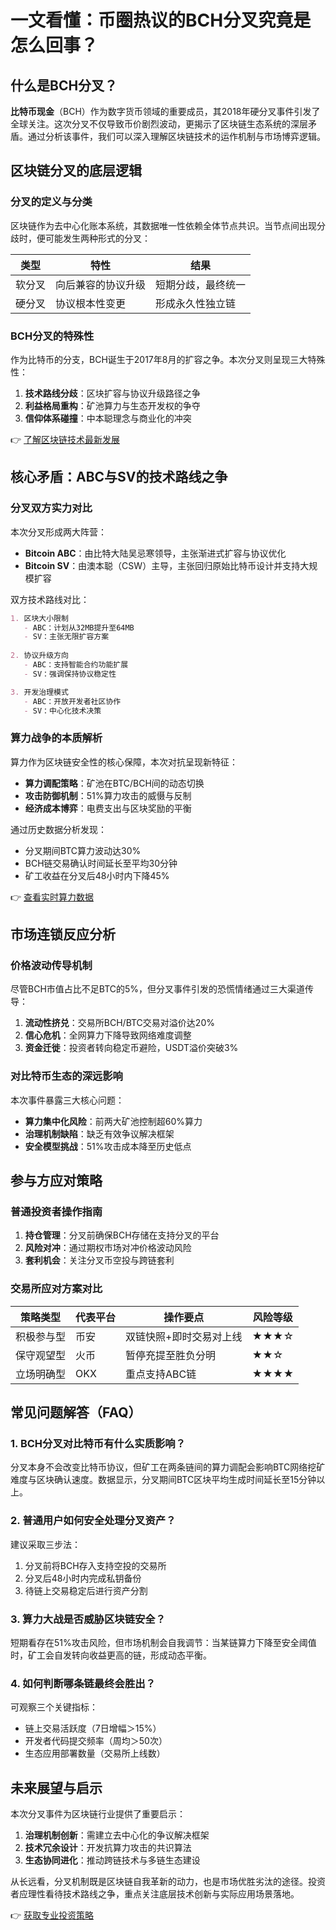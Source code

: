 # 一文看懂：币圈热议的BCH分叉究竟是怎么回事？

## 什么是BCH分叉？

**比特币现金**（BCH）作为数字货币领域的重要成员，其2018年硬分叉事件引发了全球关注。这次分叉不仅导致币价剧烈波动，更揭示了区块链生态系统的深层矛盾。通过分析该事件，我们可以深入理解区块链技术的运作机制与市场博弈逻辑。

## 区块链分叉的底层逻辑

### 分叉的定义与分类
区块链作为去中心化账本系统，其数据唯一性依赖全体节点共识。当节点间出现分歧时，便可能发生两种形式的分叉：

| 类型       | 特性                     | 结果                     |
|------------|--------------------------|--------------------------|
| 软分叉     | 向后兼容的协议升级       | 短期分歧，最终统一       |
| 硬分叉     | 协议根本性变更           | 形成永久性独立链         |

### BCH分叉的特殊性
作为比特币的分支，BCH诞生于2017年8月的扩容之争。本次分叉则呈现三大特殊性：
1. **技术路线分歧**：区块扩容与协议升级路径之争
2. **利益格局重构**：矿池算力与生态开发权的争夺
3. **信仰体系碰撞**：中本聪理念与商业化的冲突

👉 [了解区块链技术最新发展](https://bit.ly/okx_welcome)

## 核心矛盾：ABC与SV的技术路线之争

### 分叉双方实力对比
本次分叉形成两大阵营：
- **Bitcoin ABC**：由比特大陆吴忌寒领导，主张渐进式扩容与协议优化
- **Bitcoin SV**：由澳本聪（CSW）主导，主张回归原始比特币设计并支持大规模扩容

双方技术路线对比：
```markdown
1. 区块大小限制
   - ABC：计划从32MB提升至64MB
   - SV：主张无限扩容方案
   
2. 协议升级方向
   - ABC：支持智能合约功能扩展
   - SV：强调保持协议稳定性

3. 开发治理模式
   - ABC：开放开发者社区协作
   - SV：中心化技术决策
```

### 算力战争的本质解析
算力作为区块链安全性的核心保障，本次对抗呈现新特征：
- **算力调配策略**：矿池在BTC/BCH间的动态切换
- **攻击防御机制**：51%算力攻击的威慑与反制
- **经济成本博弈**：电费支出与区块奖励的平衡

通过历史数据分析发现：
- 分叉期间BTC算力波动达30%
- BCH链交易确认时间延长至平均30分钟
- 矿工收益在分叉后48小时内下降45%

👉 [查看实时算力数据](https://bit.ly/okx_welcome)

## 市场连锁反应分析

### 价格波动传导机制
尽管BCH市值占比不足BTC的5%，但分叉事件引发的恐慌情绪通过三大渠道传导：
1. **流动性挤兑**：交易所BCH/BTC交易对溢价达20%
2. **信心危机**：全网算力下降导致网络难度调整
3. **资金迁徙**：投资者转向稳定币避险，USDT溢价突破3%

### 对比特币生态的深远影响
本次事件暴露三大核心问题：
- **算力集中化风险**：前两大矿池控制超60%算力
- **治理机制缺陷**：缺乏有效争议解决框架
- **安全模型挑战**：51%攻击成本降至历史低点

## 参与方应对策略

### 普通投资者操作指南
1. **持仓管理**：分叉前确保BCH存储在支持分叉的平台
2. **风险对冲**：通过期权市场对冲价格波动风险
3. **套利机会**：关注分叉币空投与跨链套利

### 交易所应对方案对比
| 策略类型     | 代表平台     | 操作要点                     | 风险等级 |
|--------------|--------------|------------------------------|----------|
| 积极参与型   | 币安         | 双链快照+即时交易对上线      | ★★★☆     |
| 保守观望型   | 火币         | 暂停充提至胜负分明           | ★★☆      |
| 立场明确型   | OKX          | 重点支持ABC链                | ★★★★     |

## 常见问题解答（FAQ）

### 1. BCH分叉对比特币有什么实质影响？
分叉本身不会改变比特币协议，但矿工在两条链间的算力调配会影响BTC网络挖矿难度与区块确认速度。数据显示，分叉期间BTC区块平均生成时间延长至15分钟以上。

### 2. 普通用户如何安全处理分叉资产？
建议采取三步法：
1. 分叉前将BCH存入支持空投的交易所
2. 分叉后48小时内完成私钥备份
3. 待链上交易稳定后进行资产分割

### 3. 算力大战是否威胁区块链安全？
短期看存在51%攻击风险，但市场机制会自我调节：当某链算力下降至安全阈值时，矿工会自发转向收益更高的链，形成动态平衡。

### 4. 如何判断哪条链最终会胜出？
可观察三个关键指标：
- 链上交易活跃度（7日增幅＞15%）
- 开发者代码提交频率（周均＞50次）
- 生态应用部署数量（交易所上线数）

## 未来展望与启示

本次分叉事件为区块链行业提供了重要启示：
1. **治理机制创新**：需建立去中心化的争议解决框架
2. **技术冗余设计**：开发抗算力攻击的共识算法
3. **生态协同进化**：推动跨链技术与多链生态建设

从长远看，分叉机制既是区块链自我革新的动力，也是市场优胜劣汰的途径。投资者应理性看待技术路线之争，重点关注底层技术创新与实际应用场景落地。

👉 [获取专业投资策略](https://bit.ly/okx_welcome)